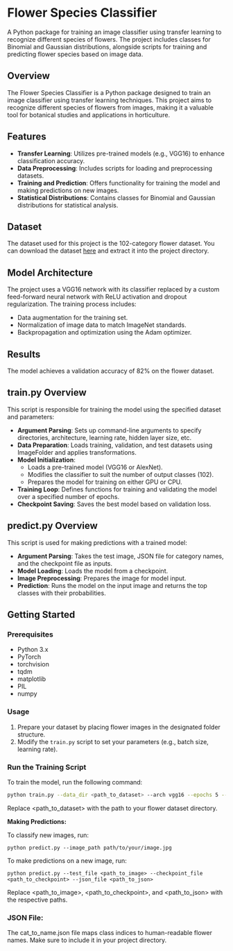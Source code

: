 # Flower Species Classifier

A Python package for training an image classifier using transfer learning to recognize different species of flowers. The project includes classes for Binomial and Gaussian distributions, alongside scripts for training and predicting flower species based on image data.

## Overview
The Flower Species Classifier is a Python package designed to train an image classifier using transfer learning techniques. This project aims to recognize different species of flowers from images, making it a valuable tool for botanical studies and applications in horticulture.

## Features
- **Transfer Learning**: Utilizes pre-trained models (e.g., VGG16) to enhance classification accuracy.
- **Data Preprocessing**: Includes scripts for loading and preprocessing datasets.
- **Training and Prediction**: Offers functionality for training the model and making predictions on new images.
- **Statistical Distributions**: Contains classes for Binomial and Gaussian distributions for statistical analysis.

## Dataset
The dataset used for this project is the 102-category flower dataset. You can download the dataset [here](https://s3.amazonaws.com/content.udacity-data.com/nd089/flower_data.tar.gz) and extract it into the project directory.

## Model Architecture
The project uses a VGG16 network with its classifier replaced by a custom feed-forward neural network with ReLU activation and dropout regularization. The training process includes:
- Data augmentation for the training set.
- Normalization of image data to match ImageNet standards.
- Backpropagation and optimization using the Adam optimizer.

## Results
The model achieves a validation accuracy of 82% on the flower dataset.

## train.py Overview
This script is responsible for training the model using the specified dataset and parameters:

- **Argument Parsing**: Sets up command-line arguments to specify directories, architecture, learning rate, hidden layer size, etc.
- **Data Preparation**: Loads training, validation, and test datasets using ImageFolder and applies transformations.
- **Model Initialization**:
  - Loads a pre-trained model (VGG16 or AlexNet).
  - Modifies the classifier to suit the number of output classes (102).
  - Prepares the model for training on either GPU or CPU.
- **Training Loop**: Defines functions for training and validating the model over a specified number of epochs.
- **Checkpoint Saving**: Saves the best model based on validation loss.

## predict.py Overview
This script is used for making predictions with a trained model:

- **Argument Parsing**: Takes the test image, JSON file for category names, and the checkpoint file as inputs.
- **Model Loading**: Loads the model from a checkpoint.
- **Image Preprocessing**: Prepares the image for model input.
- **Prediction**: Runs the model on the input image and returns the top classes with their probabilities.

## Getting Started

### Prerequisites
- Python 3.x
- PyTorch
- torchvision
- tqdm
- matplotlib
- PIL
- numpy

### Usage
1. Prepare your dataset by placing flower images in the designated folder structure.
2. Modify the `train.py` script to set your parameters (e.g., batch size, learning rate).

### Run the Training Script
To train the model, run the following command:
```bash
python train.py --data_dir <path_to_dataset> --arch vgg16 --epochs 5 --learning_rate 0.001
```
Replace <path_to_dataset> with the path to your flower dataset directory.


**Making Predictions:**

To classify new images, run:
```
python predict.py --image_path path/to/your/image.jpg
```

To make predictions on a new image, run:

```
python predict.py --test_file <path_to_image> --checkpoint_file <path_to_checkpoint> --json_file <path_to_json>
```
Replace <path_to_image>, <path_to_checkpoint>, and <path_to_json> with the respective paths.


### JSON File:

The cat_to_name.json file maps class indices to human-readable flower names. Make sure to include it in your project directory.
